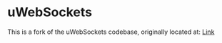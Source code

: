 # uWebSockets

This is a fork of the uWebSockets codebase, originally located at: [Link](https://github.com/uNetworking/uWebSockets)
